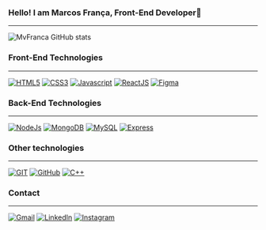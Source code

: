### Hello! I am Marcos França, Front-End Developer🫶

<hr>

![MvFranca GitHub stats](https://github-readme-stats.vercel.app/api?username=mvfranca&show_icons=true&theme=dracula)

### Front-End Technologies

<hr>

[![HTML5](https://img.shields.io/badge/HTML5-E34F26?style=for-the-badge&logo=html5&logoColor=white)]()
[![CSS3](https://img.shields.io/badge/CSS3-1572B6?style=for-the-badge&logo=css3&logoColor=white)]()
[![Javascript](https://img.shields.io/badge/JavaScript-F7DF1E?style=for-the-badge&logo=javascript&logoColor=black)]()
[![ReactJS](https://img.shields.io/badge/React-20232A?style=for-the-badge&logo=react&logoColor=61DAFB)]()
[![Figma](https://img.shields.io/badge/Figma-F24E1E?style=for-the-badge&logo=figma&logoColor=white)]()


### Back-End Technologies

<hr>

[![NodeJs](https://img.shields.io/badge/Node.js-43853D?style=for-the-badge&logo=node.js&logoColor=white)]()
[![MongoDB](https://img.shields.io/badge/MongoDB-4EA94B?style=for-the-badge&logo=mongodb&logoColor=white)]()
[![MySQL](https://img.shields.io/badge/MySQL-00000F?style=for-the-badge&logo=mysql&logoColor=white)]()
[![Express](https://img.shields.io/badge/Express.js-404D59?style=for-the-badge)]()

### Other technologies

<hr>

[![GIT](https://img.shields.io/badge/GIT-E44C30?style=for-the-badge&logo=git&logoColor=white)]()
[![GitHub](https://img.shields.io/badge/GitHub-100000?style=for-the-badge&logo=github&logoColor=white)]()
[![C++](https://img.shields.io/badge/C%2B%2B-00599C?style=for-the-badge&logo=c%2B%2B&logoColor=white)]()

### Contact

<hr>

[![Gmail](https://img.shields.io/badge/Gmail-D14836?style=for-the-badge&logo=gmail&logoColor=white)](m4rcosfranc4@gmail.com)
[![LinkedIn](https://img.shields.io/badge/LinkedIn-0077B5?style=for-the-badge&logo=linkedin&logoColor=white)](https://www.linkedin.com/in/mvfranc4/)
[![Instagram](https://img.shields.io/badge/Instagram-E4405F?style=for-the-badge&logo=instagram&logoColor=white)](https://www.instagram.com/marc0sfranca/)


